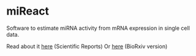# miReact

Software to estimate miRNA activity from mRNA expression in single cell data.

Read about it [here](https://www.nature.com/articles/s41598-021-88480-5) (Scientific Reports)
Or [here](https://www.biorxiv.org/content/10.1101/2020.07.14.202051v1.abstract) (BioRxiv version)
